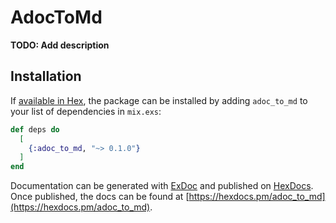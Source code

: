 # AdocToMd

**TODO: Add description**

## Installation

If [available in Hex](https://hex.pm/docs/publish), the package can be installed
by adding `adoc_to_md` to your list of dependencies in `mix.exs`:

```elixir
def deps do
  [
    {:adoc_to_md, "~> 0.1.0"}
  ]
end
```

Documentation can be generated with [ExDoc](https://github.com/elixir-lang/ex_doc)
and published on [HexDocs](https://hexdocs.pm). Once published, the docs can
be found at [https://hexdocs.pm/adoc_to_md](https://hexdocs.pm/adoc_to_md).

